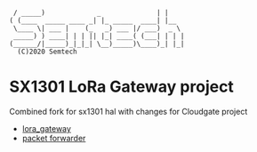 	 / _____)             _              | |
	( (____  _____ ____ _| |_ _____  ____| |__
	 \____ \| ___ |    (_   _) ___ |/ ___)  _ \
	 _____) ) ____| | | || |_| ____( (___| | | |
	(______/|_____)_|_|_| \__)_____)\____)_| |_|
	  (C)2020 Semtech

SX1301 LoRa Gateway project
===========================

Combined fork for sx1301 hal with changes for Cloudgate project

* [lora_gateway](https://github.com/Lora-net/lora_gateway)
* [packet forwarder](https://github.com/Lora-net/packet_forwarder)
